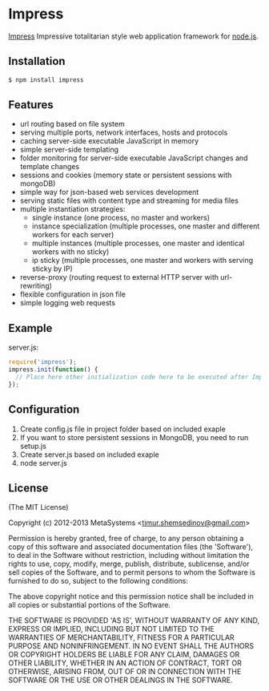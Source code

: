 # Impress

 [Impress](https://github.com/tshemsedinov/impress.git) Impressive totalitarian style web application framework for [node.js](http://nodejs.org).

## Installation

```bash
$ npm install impress
```

## Features

  - url routing based on file system
  - serving multiple ports, network interfaces, hosts and protocols
  - caching server-side executable JavaScript in memory
  - simple server-side templating
  - folder monitoring for server-side executable JavaScript changes and template changes
  - sessions and cookies (memory state or persistent sessions with mongoDB)
  - simple way for json-based web services development
  - serving static files with content type and streaming for media files
  - multiple instantiation strategies:
    - single instance (one process, no master and workers)
    - instance specialization (multiple processes, one master and different workers for each server)
    - multiple instances (multiple processes, one master and identical workers with no sticky)
    - ip sticky (multiple processes, one master and workers with serving sticky by IP)
  - reverse-proxy (routing request to external HTTP server with url-rewriting)
  - flexible configuration in json file
  - simple logging web requests

## Example

server.js:

```javascript
require('impress');
impress.init(function() {
  // Place here other initialization code here to be executed after Impress initialization
});
```

## Configuration

1. Create config.js file in project folder based on included exaple
2. If you want to store persistent sessions in MongoDB, you need to run setup.js
3. Create server.js based on included exaple
4. node server.js

## License 

(The MIT License)

Copyright (c) 2012-2013 MetaSystems &lt;timur.shemsedinov@gmail.com&gt;

Permission is hereby granted, free of charge, to any person obtaining
a copy of this software and associated documentation files (the
'Software'), to deal in the Software without restriction, including
without limitation the rights to use, copy, modify, merge, publish,
distribute, sublicense, and/or sell copies of the Software, and to
permit persons to whom the Software is furnished to do so, subject to
the following conditions:

The above copyright notice and this permission notice shall be
included in all copies or substantial portions of the Software.

THE SOFTWARE IS PROVIDED 'AS IS', WITHOUT WARRANTY OF ANY KIND,
EXPRESS OR IMPLIED, INCLUDING BUT NOT LIMITED TO THE WARRANTIES OF
MERCHANTABILITY, FITNESS FOR A PARTICULAR PURPOSE AND NONINFRINGEMENT.
IN NO EVENT SHALL THE AUTHORS OR COPYRIGHT HOLDERS BE LIABLE FOR ANY
CLAIM, DAMAGES OR OTHER LIABILITY, WHETHER IN AN ACTION OF CONTRACT,
TORT OR OTHERWISE, ARISING FROM, OUT OF OR IN CONNECTION WITH THE
SOFTWARE OR THE USE OR OTHER DEALINGS IN THE SOFTWARE.
